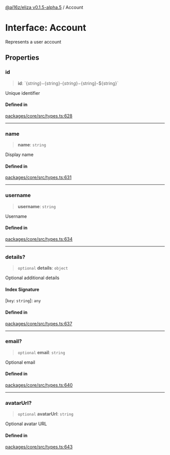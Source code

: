 [@ai16z/eliza v0.1.5-alpha.5](../index.md) / Account

# Interface: Account

Represents a user account

## Properties

### id

> **id**: \`$\{string\}-$\{string\}-$\{string\}-$\{string\}-$\{string\}\`

Unique identifier

#### Defined in

[packages/core/src/types.ts:628](https://github.com/roschler/eliza/blob/main/packages/core/src/types.ts#L628)

***

### name

> **name**: `string`

Display name

#### Defined in

[packages/core/src/types.ts:631](https://github.com/roschler/eliza/blob/main/packages/core/src/types.ts#L631)

***

### username

> **username**: `string`

Username

#### Defined in

[packages/core/src/types.ts:634](https://github.com/roschler/eliza/blob/main/packages/core/src/types.ts#L634)

***

### details?

> `optional` **details**: `object`

Optional additional details

#### Index Signature

 \[`key`: `string`\]: `any`

#### Defined in

[packages/core/src/types.ts:637](https://github.com/roschler/eliza/blob/main/packages/core/src/types.ts#L637)

***

### email?

> `optional` **email**: `string`

Optional email

#### Defined in

[packages/core/src/types.ts:640](https://github.com/roschler/eliza/blob/main/packages/core/src/types.ts#L640)

***

### avatarUrl?

> `optional` **avatarUrl**: `string`

Optional avatar URL

#### Defined in

[packages/core/src/types.ts:643](https://github.com/roschler/eliza/blob/main/packages/core/src/types.ts#L643)
